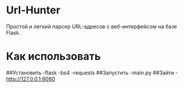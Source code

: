# Url-Hunter
Простой и легкий парсер URL-адресов с веб-интерфейсом на базе Flask.
# Как использовать
##Установить
-flask
-bs4
-requests
##Запустить
-main.py
##Зайти
-http://127.0.0.1:8080
